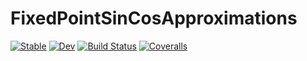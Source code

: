 # FixedPointSinCosApproximations

[![Stable](https://img.shields.io/badge/docs-stable-blue.svg)](https://juliagnss.github.io/FixedPointSinCosApproximations.jl/stable)
[![Dev](https://img.shields.io/badge/docs-dev-blue.svg)](https://juliagnss.github.io/FixedPointSinCosApproximations.jl/dev)
[![Build Status](https://travis-ci.com/zsoerenm/FixedPointSinCosApproximations.jl.svg?branch=master)](https://travis-ci.com/JuliaGNSS/FixedPointSinCosApproximations.jl)
[![Coveralls](https://coveralls.io/repos/github/zsoerenm/FixedPointSinCosApproximations.jl/badge.svg?branch=master)](https://coveralls.io/github/JuliaGNSS/FixedPointSinCosApproximations.jl?branch=master)
